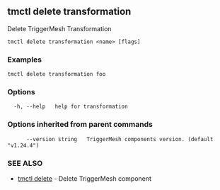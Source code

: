 ## tmctl delete transformation

Delete TriggerMesh Transformation

```
tmctl delete transformation <name> [flags]
```

### Examples

```
tmctl delete transformation foo
```

### Options

```
  -h, --help   help for transformation
```

### Options inherited from parent commands

```
      --version string   TriggerMesh components version. (default "v1.24.4")
```

### SEE ALSO

* [tmctl delete](tmctl_delete.md)	 - Delete TriggerMesh component

